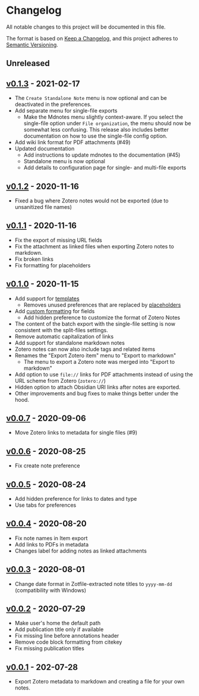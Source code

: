# Changelog

All notable changes to this project will be documented in this file.

The format is based on [Keep a Changelog](https://keepachangelog.com/en/1.0.0/), and this project adheres to [Semantic Versioning](https://semver.org/spec/v2.0.0.html).

## Unreleased

## [v0.1.3](https://github.com/argenos/zotero-mdnotes/releases/tag/0.1.3) - 2021-02-17

* The `Create Standalone Note` menu is now optional and can be deactivated in the preferences.
* Add separate menu for single-file exports
  * Make the Mdnotes menu slightly context-aware. If you select the single-file option under `File organization`, the menu should now be somewhat less confusing. This release also includes better documentation on how to use the single-file config option.
* Add wiki link format for PDF attachments \(\#49\)
* Updated documentation
  * Add instructions to update mdnotes to the documentation \(\#45\)
  * Standalone menu is now optional
  * Add details to configuration page for single- and multi-file exports

## [v0.1.2](https://github.com/argenos/zotero-mdnotes/releases/tag/0.1.2) - 2020-11-16

* Fixed a bug where Zotero notes would not be exported \(due to unsanitized file names\)

## [v0.1.1](https://github.com/argenos/zotero-mdnotes/releases/tag/0.1.1) - 2020-11-16

* Fix the export of missing URL fields
* Fix the attachment as linked files when exporting Zotero notes to markdown.
* Fix broken links
* Fix formatting for placeholders

## [v0.1.0](https://github.com/argenos/zotero-mdnotes/releases/tag/0.1.0) - 2020-11-15

* Add support for [templates](customization/templates.md)
  * Removes unused preferences that are replaced by [placeholders](customization/placeholders.md)
* Add [custom formatting](customization/formatting.md) for fields
  * Add hidden preference to customize the format of Zotero Notes
* The content of the batch export with the single-file setting is now consistent with the split-files settings.
* Remove automatic capitalization of links
* Add support for standalone markdown notes
* Zotero notes can now also include tags and related items
* Renames the "Export Zotero item" menu to "Export to markdown"
  * The menu to export a Zotero note was merged into "Export to markdown"
* Add option to use `file://` links for PDF attachments instead of using the URL scheme from Zotero \(`zotero://`\)
* Hidden option to attach Obsidian URI links after notes are exported.
* Other improvements and bug fixes to make things better under the hood.

## [v0.0.7](https://github.com/argenos/zotero-mdnotes/releases/tag/0.0.7) - 2020-09-06

* Move Zotero links to metadata for single files \(\#9\)

## [v0.0.6](https://github.com/argenos/zotero-mdnotes/releases/tag/0.0.6) - 2020-08-25

* Fix create note preference

## [v0.0.5](https://github.com/argenos/zotero-mdnotes/releases/tag/0.0.5) - 2020-08-24

* Add hidden preference for links to dates and type
* Use tabs for preferences

## [v0.0.4](https://github.com/argenos/zotero-mdnotes/releases/tag/0.0.4) - 2020-08-20

* Fix note names in Item export
* Add links to PDFs in metadata
* Changes label for adding notes as linked attachments

## [v0.0.3](https://github.com/argenos/zotero-mdnotes/releases/tag/0.0.3) - 2020-08-01

* Change date format in Zotfile-extracted note titles to `yyyy-mm-dd` \(compatibility with Windows\)

## [v0.0.2](https://github.com/argenos/zotero-mdnotes/releases/tag/0.0.2) - 2020-07-29

* Make user's home the default path
* Add publication title only if available
* Fix missing line before annotations header
* Remove code block formatting from citekey
* Fix missing publication titles

## [v0.0.1](https://github.com/argenos/zotero-mdnotes/releases/tag/0.0.1) - 202-07-28

* Export Zotero metadata to markdown and creating a file for your own notes.

